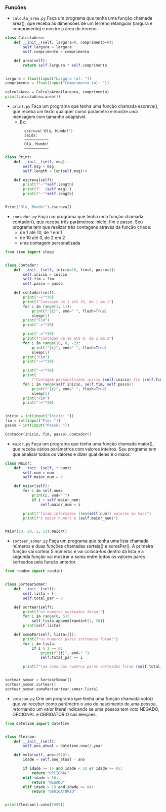 ### Funções

- `calcula_area.py` Faça um programa que tenha uma função chamada área(), que receba as dimensões de um terreno retangular (largura e comprimento) e mostre a área do terreno.

```py
class CalculaArea:
    def __init__(self, largura=0, comprimento=0):
        self.largura = largura
        self.comprimento = comprimento

    def area(self):
        return self.largura * self.comprimento


largura = float(input("Largura (m): "))
comprimento = float(input("Comprimento (m): "))

calculaArea = CalculaArea(largura, comprimento)
print(calculaArea.area())
```

- `print.py` Faça um programa que tenha uma função chamada escreva(), que receba um texto qualquer como parâmetro e mostre uma mensagem com tamanho adaptável.
  - Ex:
    ```
      escreva('Olá, Mundo!')
      Saída:
      ~~~~~~~~~~~
      Olá, Mundo!
      ~~~~~~~~~~~
    ```

```py
class Print:
    def __init__(self, msg):
        self.msg = msg
        self.length = len(self.msg)+4

    def escreva(self):
        print(f"~"*self.length)
        print(f"  {self.msg}")
        print(f"~"*self.length)


Print("Olá, Mundo!").escreva()
```

- `contador.py` Faça um programa que tenha uma função chamada contador(), que receba três parâmetros: início, fim e passo. Seu programa tem que realizar três contagens através da função criada:
  - de 1 até 10, de 1 em 1
  - de 10 até 0, de 2 em 2
  - uma contagem personalizada

```py
from time import sleep


class Contador:
    def __init__(self, inicio=10, fim=0, passo=1):
        self.inicio = inicio
        self.fim = fim
        self.passo = passo

    def contador(self):
        print("-="*30)
        print(f"Contagem de 1 até 10, de 1 em 1")
        for i in range(1, 11):
            print(f"{i}", end=" ", flush=True)
            sleep(1)
        print("Fim")
        print("-="*30)

        print("-="*30)
        print(f"Contagem de 10 até 0, de 2 em 2")
        for i in range(10, 0, -2):
            print(f"{i}", end=" ", flush=True)
            sleep(1)
        print("Fim")
        print("-="*30)

        print("-="*30)
        print(
            f"Contagem personalizada inicio {self.inicio} fim {self.fim} e pula de {self.passo} em {self.passo}")
        for i in range(self.inicio, self.fim, self.passo):
            print(f"{i}", end=" ", flush=True)
            sleep(1)
        print("Fim")
        print("-="*30)


inicio = int(input("Inicio: "))
fim = int(input("Fim: "))
passo = int(input("Passo: "))

Contador(inicio, fim, passo).contador()
```

- `maior.py` Faça um programa que tenha uma função chamada maior(), que receba vários parâmetros com valores inteiros. Seu programa tem que analisar todos os valores e dizer qual deles é o maior.

```py
class Maior:
    def __init__(self, * num):
        self.num = num
        self.maior_num = 0

    def maior(self):
        for i in self.num:
            print(i, end=" ")
            if i > self.maior_num:
                self.maior_num = i

        print(f"foram informados {len(self.num)} valores ao todo")
        print(f"o maior numero é {self.maior_num}")


Maior(10, 20, 2, 13).maior()
```

- `sortear_somar.py` Faça um programa que tenha uma lista chamada números e duas funções chamadas sorteia() e somaPar(). A primeira função vai sortear 5 números e vai colocá-los dentro da lista e a segunda função vai mostrar a soma entre todos os valores pares sorteados pela função anterior.

```py
from random import randint


class SortearSomar:
    def __init__(self):
        self.lista = []
        self.total_par = 0

    def sortear(self):
        print(f"os numeros sorteados foram:")
        for i in range(0, 5):
            self.lista.append(randint(1, 50))
        print(self.lista)

    def somaPar(self, lista=[]):
        print(f"os numeros pares sorteados foram:")
        for i in lista:
            if i % 2 == 0:
                print(f"{i}", end=" ")
                self.total_par += i

        print(f"\na soma dos numeros pares sorteados foram {self.total_par}")


sortear_somar = SortearSomar()
sortear_somar.sortear()
sortear_somar.somaPar(sortear_somar.lista)
```

- `votacao.py` Crie um programa que tenha uma função chamada voto() que vai receber como parâmetro o ano de nascimento de uma pessoa, retornando um valor literal indicando se uma pessoa tem voto NEGADO, OPCIONAL e OBRIGATÓRIO nas eleições.

```py
from datetime import datetime


class Eleicao:
    def __init__(self):
        self.ano_atual = datetime.now().year

    def voto(self, ano=1910):
        idade = self.ano_atual - ano

        if idade >= 16 and idade < 18 or idade >= 65:
            return "OPCIONAL"
        elif idade < 16:
            return "NEGADO"
        elif idade > 18 and idade <= 64:
            return "OBRIGATÓRIO"


print(Eleicao().voto(1999))
```
